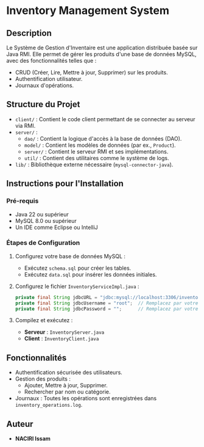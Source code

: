 # Inventory Management System

## Description
Le Système de Gestion d'Inventaire est une application distribuée basée sur Java RMI. Elle permet de gérer les produits d'une base de données MySQL, avec des fonctionnalités telles que :
- CRUD (Créer, Lire, Mettre à jour, Supprimer) sur les produits.
- Authentification utilisateur.
- Journaux d'opérations.

## Structure du Projet
- `client/` : Contient le code client permettant de se connecter au serveur via RMI.
- `server/` :
  - `dao/` : Contient la logique d'accès à la base de données (DAO).
  - `model/` : Contient les modèles de données (par ex., `Product`).
  - `server/` : Contient le serveur RMI et ses implémentations.
  - `util/` : Contient des utilitaires comme le système de logs.
- `lib/` : Bibliothèque externe nécessaire (`mysql-connector-java`).

## Instructions pour l'Installation
### Pré-requis
- Java 22 ou supérieur
- MySQL 8.0 ou supérieur
- Un IDE comme Eclipse ou IntelliJ

### Étapes de Configuration
1. Configurez votre base de données MySQL :
   - Exécutez `schema.sql` pour créer les tables.
   - Exécutez `data.sql` pour insérer les données initiales.

2. Configurez le fichier `InventoryServiceImpl.java` :
   ```java
   private final String jdbcURL = "jdbc:mysql://localhost:3306/inventory";
   private final String jdbcUsername = "root";  // Remplacez par votre utilisateur
   private final String jdbcPassword = "";      // Remplacez par votre mot de passe
   ```

3. Compilez et exécutez :
   - **Serveur** : `InventoryServer.java`
   - **Client** : `InventoryClient.java`

## Fonctionnalités
- Authentification sécurisée des utilisateurs.
- Gestion des produits :
  - Ajouter, Mettre à jour, Supprimer.
  - Rechercher par nom ou catégorie.
- Journaux : Toutes les opérations sont enregistrées dans `inventory_operations.log`.

## Auteur
- **NACIRI Issam**
